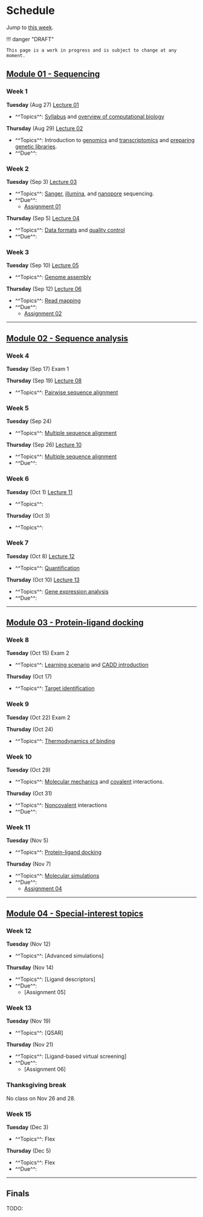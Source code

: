 # Schedule

Jump to [this week](#week-1).

!!! danger "DRAFT"

    This page is a work in progress and is subject to change at any moment.

## [Module 01 - Sequencing][module 01]

### Week 1

**Tuesday** (Aug 27) [Lecture 01](../../lectures/01/)

-   ^^Topics^^: [Syllabus]() and [overview of computational biology]()

**Thursday** (Aug 29) [Lecture 02]()

-   ^^Topics^^: Introduction to [genomics]() and [transcriptomics]() and [preparing genetic libraries]().
-   ^^Due^^:

### Week 2

**Tuesday** (Sep 3) [Lecture 03]()

-   ^^Topics^^: [Sanger](), [illumina](), and [nanopore]() sequencing.
-   ^^Due^^:
    -   [Assignment 01]()

**Thursday** (Sep 5) [Lecture 04]()

-   ^^Topics^^: [Data formats]() and [quality control]()
-   ^^Due^^:

### Week 3

**Tuesday** (Sep 10) [Lecture 05]()

-   ^^Topics^^: [Genome assembly]()

**Thursday** (Sep 12) [Lecture 06](../../lectures/06/)

-   ^^Topics^^: [Read mapping]()
-   ^^Due^^:
    -   [Assignment 02]()

<hr>

## [Module 02 - Sequence analysis][module 02]

### Week 4

**Tuesday** (Sep 17) Exam 1

**Thursday** (Sep 19)  [Lecture 08](../../lectures/08/)

-   ^^Topics^^: [Pairwise sequence alignment]()

### Week 5

**Tuesday** (Sep 24)

-   ^^Topics^^: [Multiple sequence alignment]()

**Thursday** (Sep 26) [Lecture 10](../../lectures/10/)

-   ^^Topics^^: [Multiple sequence alignment]()
-   ^^Due^^:

### Week 6

**Tuesday** (Oct 1) [Lecture 11](../../lectures/11/)

-   ^^Topics^^:

**Thursday** (Oct 3)

-   ^^Topics^^:

### Week 7

**Tuesday** (Oct 8) [Lecture 12](../../lectures/12/)

-   ^^Topics^^: [Quantification]()

**Thursday** (Oct 10) [Lecture 13](../../lectures/13/)

-   ^^Topics^^: [Gene expression analysis]()
-   ^^Due^^:

<hr>

## [Module 03 - Protein-ligand docking][module 03]

### Week 8

**Tuesday** (Oct 15)  Exam 2

-   ^^Topics^^: [Learning scenario]() and [CADD introduction]()

**Thursday** (Oct 17)

-   ^^Topics^^: [Target identification]()

### Week 9

**Tuesday** (Oct 22) Exam 2

**Thursday** (Oct 24)

-   ^^Topics^^: [Thermodynamics of binding]()

### Week 10

**Tuesday** (Oct 29)

-   ^^Topics^^: [Molecular mechanics](https://cadd.crumblearn.org/binding/mm/) and [covalent](https://cadd.crumblearn.org/binding/covalent/) interactions.

**Thursday** (Oct 31)

-   ^^Topics^^: [Noncovalent](https://cadd.crumblearn.org/binding/noncovalent/) interactions
-   ^^Due^^:

### Week 11

**Tuesday** (Nov 5)

-   ^^Topics^^: [Protein-ligand docking](https://cadd.crumblearn.org/sbdd/docking/)

**Thursday** (Nov 7)

-   ^^Topics^^: [Molecular simulations](https://cadd.crumblearn.org/sbdd/sims/)
-   ^^Due^^:
    -   [Assignment 04](/assessments/assignments/05/)

<hr>

## [Module 04 - Special-interest topics][module 04]

### Week 12

**Tuesday** (Nov 12)

-   ^^Topics^^: [Advanced simulations]

**Thursday** (Nov 14)

-   ^^Topics^^: [Ligand descriptors]
-   ^^Due^^:
    -   [Assignment 05]

### Week 13

**Tuesday** (Nov 19)

-   ^^Topics^^: [QSAR]

**Thursday** (Nov 21)

-   ^^Topics^^: [Ligand-based virtual screening]
-   ^^Due^^:
    -   [Assignment 06]

### Thanksgiving break

No class on Nov 26 and 28.

### Week 15

**Tuesday** (Dec 3)

-   ^^Topics^^: Flex

**Thursday** (Dec 5)

-   ^^Topics^^: Flex
-   ^^Due^^:

<hr>

## Finals

TODO:

<!-- LINKS -->

[module 01]: /modules/sequencing
[module 02]: /modules/bioinformatics
[module 03]: /modules/cadd
[module 04]: /modules/lbdd
